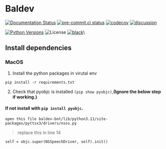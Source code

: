 # Baldev
[![Documentation Status](https://readthedocs.org/projects/Baldev/badge/?version=latest)](https://Baldev.readthedocs.io/en/latest/?badge=latest)
[![pre-commit.ci status](https://results.pre-commit.ci/badge/github/Akhil-Sharma30/Baldev/main.svg)](https://results.pre-commit.ci/latest/github/Akhil-Sharma30/Baldev/main)
[![codecov](https://codecov.io/gh/Akhil-Sharma30/Baldev/branch/main/graph/badge.svg?token=L6ObHKhaZ7)](https://codecov.io/gh/Akhil-Sharma30/Baldev)
[![discussion](https://img.shields.io/static/v1?label=Discussions&message=Ask&color=blue&logo=github)](https://github.com/Akhil-Sharma30/Baldev/discussions)

[![Python Versions](https://img.shields.io/pypi/pyversions/Baldev)](https://pypi.org/project/Baldev/)
![License](https://img.shields.io/github/license/Akhil-Sharma30/Baldev?color=blue)
[![black](https://img.shields.io/badge/code%20style-black-000000.svg)](https://github.com/psf/black)\

## Install dependencies
### MacOS
1. Install the python packages in virutal env
```
pip install -r requirements.txt
```
2.  Check that pyobjc is installed `(pip show pyobjc)`,**(Ignore the below step if working.)**

#### If not install with `pip install pyobjc`. 
```
open this file baldev-bot/lib/python3.11/site-packages/pyttsx3/drivers/nsss.py
```
> replace this in line 14
```
self = objc.super(NSSpeechDriver, self).init()
```
